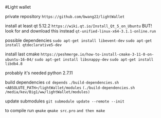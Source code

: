 #Light wallet

private repository
`https://github.com/bwang22/lightWallet`

install at least qt 5.12.2
`https://wiki.qt.io/Install_Qt_5_on_Ubuntu`
BUT! look for and download this instead `qt-unified-linux-x64-3.1.1-online.run`

possible dependencies
`sudo apt-get install libevent-dev`
`sudo apt-get install qtdeclarative5-dev`

install last cmake `https://peshmerge.io/how-to-install-cmake-3-11-0-on-ubuntu-16-04/`
`sudo apt-get install libsnappy-dev`
`sudo apt-get install libdb4.8`

probably it's needed python 2.7.11

build dependencies
`cd depends`
`./build-dependencies.sh <ABSOLUTE_PATH>/lightWallet/modules` `(./build-dependencies.sh /media/kev/Big1/ww/lightWallet/modules)`

update submodules
`git submodule update --remote --init`

to compile run
`qmake`
`qmake src.pro`
`and then make`


 
